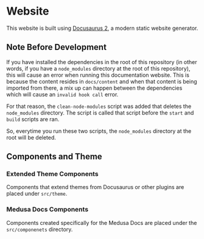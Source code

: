 # Website

This website is built using [Docusaurus 2](https://docusaurus.io/), a modern static website generator.

## Note Before Development

If you have installed the dependencies in the root of this repository (in other words, if you have a `node_modules` directory at the root of this repository), this will cause an error when running this documentation website. This is because the content resides in `docs/content` and when that content is being imported from there, a mix up can happen between the dependencies which will cause an `invalid hook call` error.

For that reason, the `clean-node-modules` script was added that deletes the `node_modules` directory. The script is called that script before the `start` and `build` scripts are ran.

So, everytime you run these two scripts, the `node_modules` directory at the root will be deleted.

## Components and Theme

### Extended Theme Components

Components that extend themes from Docusaurus or other plugins are placed under `src/theme`.

### Medusa Docs Components

Components created specifically for the Medusa Docs are placed under the `src/componenets` directory.
